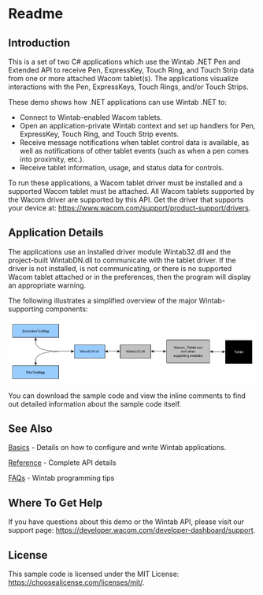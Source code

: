 # Readme

## Introduction
This is a set of two C# applications which use the Wintab .NET Pen and Extended API to receive Pen, ExpressKey, Touch Ring, and Touch Strip data from one or more attached Wacom tablet(s). The applications visualize interactions with the Pen, ExpressKeys, Touch Rings, and/or Touch Strips.

These demo shows how .NET applications can use Wintab .NET to:

* Connect to Wintab-enabled Wacom tablets.
* Open an application-private Wintab context and set up handlers for Pen, ExpressKey, Touch Ring, and Touch Strip events.
* Receive message notifications when tablet control data is available, as well as notifications of other tablet events (such as when a pen comes into proximity, etc.).
* Receive tablet information, usage, and status data for controls. 

To run these applications, a Wacom tablet driver must be installed and a supported Wacom tablet must be attached. All Wacom tablets supported by the Wacom driver are supported by this API. Get the driver that supports your device at: https://www.wacom.com/support/product-support/drivers.


## Application Details
The applications use an installed driver module Wintab32.dll and the project-built WintabDN.dll to communicate with the tablet driver. If the driver is not installed, is not communicating, or there is no supported Wacom tablet attached or in the preferences, then the program will display an appropriate warning.

The following illustrates a simplified overview of the major Wintab-supporting components:

![Application Details](https://github.com/Wacom-Developer/wacom-device-kit-windows/blob/master/Wintab%20.Net/Media/sc-wdn-rm-ad.png)

You can download the sample code and view the inline comments to find out detailed information about the sample code itself.


## See Also
[Basics](https://developer-docs.wacom.com/wacom-device-api/docs/wintab-basics) - Details on how to configure and write Wintab applications.  

[Reference](https://developer-docs.wacom.com/wacom-device-api/docs/wintab-reference) - Complete API details 

[FAQs](https://developer-docs.wacom.com/wacom-device-api/docs/wintab-faqs) - Wintab programming tips  



## Where To Get Help
If you have questions about this demo or the Wintab API, please visit our support page: https://developer.wacom.com/developer-dashboard/support.

 
## License
This sample code is licensed under the MIT License: https://choosealicense.com/licenses/mit/.